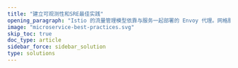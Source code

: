 ```yaml
---
title: "建立可观测性和SRE最佳实践"
opening_paragraph: "Istio 的流量管理模型依靠与服务一起部署的 Envoy 代理。网格服务发送和接收的所有流量（数据平面流量）都通过 Envoy 进行代理，从而可以轻松引导和控制网格网络周围的流量，而无需对服务进行任何更改。"
image: "microservice-best-practices.svg"
skip_toc: true
doc_type: article
sidebar_force: sidebar_solution
type: solutions
---
```

[comment]: <> (TODO: Replace placeholders)
